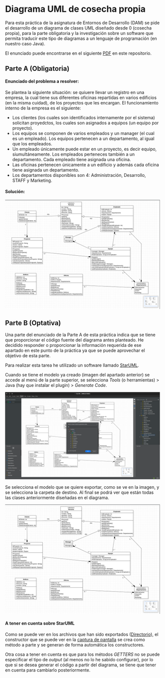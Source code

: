 # Diagrama UML de cosecha propia

Para esta práctica de la asignatura de Entornos de Desarrollo (DAM) se pide el desarrollo de un diagrama de clases UML diseñado desde 0 (cosecha propia), para la parte obligatoria y la investigación sobre un software que permita traducir este tipo de diagramas a un lenguaje de programación (en nuestro caso Java).

El enunciado puede encontrarse en el siguiente [PDF](https://github.com/CharlyMech/UML-cosecha-propia/blob/main/DiagramaClasesUMLCosechapropia.pdf) en este repositorio.

## Parte A (Obligatoria)

#### Enunciado del problema a resolver:

Se plantea la siguiente situación: se quiuere llevar un registro en una empresa, la cual tiene sus diferentes oficinas repartidas en varios edificios (en la misma cuidad), de los proyectos que les encargan. El funcionamiento interno de la empresa es el siguiente:

-  Los clientes (los cuales son identificados internamente por el sistema) solicitan proyedctos, los cuales son asignados a equipos (un equipo por proyecto).
-  Los equipos se componen de varios empleados y un manager (el cual es un empleado). Los equipos pertenecen a un departamento, al igual que los empleados.
-  Un empleado únicamente puede estar en un proyecto, es decir equipo, siumultáneamente. Los empleados perteneces también a un departamento. Cada empleado tiene asignada una oficina.
-  Las oficinas pertenecen únicamente a un edificio y además cada oficina tiene asignada un departamento.
-  Los departamentos disponibles son 4: Administración, Desarrollo, STAFF y Marketing.

#### Solución:

![Diagrama UML de Cosecha Propia](Fotos/cosechaPropia.png "Diagrama UML de Cosecha Propia")

## Parte B (Optativa)

Una parte del enunciado de la Parte A de esta práctica indica que se tiene que proporcionar el código fuente del diagrama antes planteado. He decidido responder o proporcionar la información requerida de ese apartado en este punto de la práctica ya que se puede aprovechar el objetivo de esta parte.

Para realizar esta tarea he utilizado un software llamado [StarUML](https://staruml.io/).

Cuando se tiene el modelo ya creado (imagen del apartado anterior) se accede al menú de la parte superior, se selecciona _Tools_ (o herramientas) > Java (hay que instalar el plugin) > _Generate Code_.

![Exportar diagrama de clases a código Java](Fotos/generar.png "Exportar diagrama de clases a código Java")

Se selecciona el modelo que se quiere exportar, como se ve en la imagen, y se selecciona la carpeta de destino. Al final se podrá ver que están todas las clases anteriormente diseñadas en el diagrama.

![Clases Java exportadas](Fotos/cosechaPropia.png "Clases Java exportadas")

#### A tener en cuenta sobre StarUML

Como se puede ver en los archivos que han sido exportados ([Directorio](https://github.com/CharlyMech/UML-cosecha-propia/tree/main/Model)), el constructor que se puede ver en la [captura de pantalla](https://github.com/CharlyMech/UML-cosecha-propia/blob/main/Fotos/cosechaPropia.png) se crea como método a parte y se generan de forma automática los constructores.

Otra cosa a tener en cuenta es que para los métodos _GETTERS_ no se puede especificar el tipo de _output_ (al menos no lo he sabido configurar), por lo que si se desea generar el código a partir del diagrama, se tiene que tener en cuenta para cambiarlo posteriormente.
